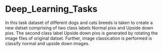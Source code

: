 # Deep_Learning_Tasks

In this task dataset of different dogs and cats breeds is taken to create a new datset comprising of two class labels Normal pixs and Upside down pixs. The second class label Upside down pixs is generated by rotating the image files of original datset. Further, image classication is performed is classify normal and upside down images.

